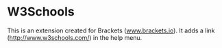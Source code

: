 W3Schools
=========

This is an extension created for Brackets (www.brackets.io). It adds a link (http://www.w3schools.com/) in the help menu.
